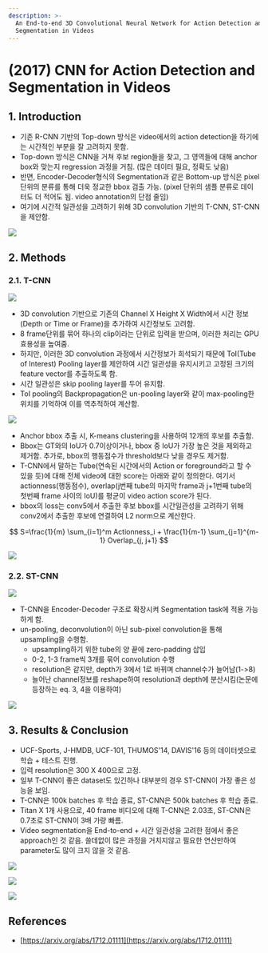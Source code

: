 ```yaml
---
description: >-
  An End-to-end 3D Convolutional Neural Network for Action Detection and
  Segmentation in Videos
---
```


# \(2017\) CNN for Action Detection and Segmentation in Videos

## 1. Introduction

* 기존 R-CNN 기반의 Top-down 방식은 video에서의 action detection을 하기에는 시간적인 부분을 잘 고려하지 못함.
* Top-down 방식은 CNN을 거쳐 후보 region들을 찾고, 그 영역들에 대해 anchor box와 맞는지 regression 과정을 거침. \(많은 데이터 필요, 정확도 낮음\)
* 반면, Encoder-Decoder형식의 Segmentation과 같은 Bottom-up 방식은 pixel 단위의 분류를 통해 더욱 정교한 bbox 검출 가능. \(pixel 단위의 샘플 분류로 데이터도 더 적어도 됨. video annotation의 단점 줄임\)
* 여기에 시간적 일관성을 고려하기 위해 3D convolution 기반의 T-CNN, ST-CNN을 제안함.

![](../../../.gitbook/assets/screenshot-from-2020-03-26-18-22-36.png)

## 2. Methods

### 2.1. T-CNN

![](../../../.gitbook/assets/screenshot-from-2020-03-26-18-22-58.png)

* 3D convolution 기반으로 기존의 Channel X Height X Width에서 시간 정보\(Depth or Time or Frame\)을 추가하여 시간정보도 고려함.
* 8 frame단위를 묶어 하나의 clip이라는 단위로 입력을 받으며, 이러한 처리는 GPU 효용성을 높여줌.
* 하지만, 이러한 3D convolution 과정에서 시간정보가 희석되기 때문에 ToI\(Tube of Interest\) Pooling layer를 제안하여 시간 일관성을 유지시키고 고정된 크기의 feature vector를 추출하도록 함.
* 시간 일관성은 skip pooling layer를 두어 유지함.
* ToI pooling의 Backpropagation은 un-pooling layer와 같이 max-pooling한 위치를 기억하여 이를 역추적하여 계산함.

![](../../../.gitbook/assets/screenshot-from-2020-03-26-18-22-51.png)

* Anchor bbox 추출 시, K-means clustering을 사용하여 12개의 후보를 추출함.
* Bbox는 GT와의 IoU가 0.7이상이거나, bbox 중 IoU가 가장 높은 것을 제외하고 제거함. 추가로, bbox의 행동점수가 threshold보다 낮을 경우도 제거함.
* T-CNN에서 말하는 Tube\(연속된 시간에서의 Action or foreground라고 할 수 있을 듯\)에 대해 전체 video에 대한 score는 아래와 같이 정의한다. 여기서 actionness\(행동점수\), overlap\(j번째 tube의 마지막 frame과 j+1번째 tube의 첫번째 frame 사이의 IoU\)를 평균이 video action score가 된다.
* bbox의 loss는 conv5에서 추출한 후보 bbox를 시간일관성을 고려하기 위해 conv2에서 추출한 후보에 연결하여 L2 norm으로 계산한다.

$$
S=\frac{1}{m} \sum_{i=1}^m Actionness_i + \frac{1}{m-1} \sum_{j=1}^{m-1} Overlap_{j, j+1}
$$

![](../../../.gitbook/assets/screenshot-from-2020-03-26-18-23-06.png)

### 2.2. ST-CNN

![](../../../.gitbook/assets/screenshot-from-2020-03-26-18-23-20.png)

* T-CNN을 Encoder-Decoder 구조로 확장시켜 Segmentation task에 적용 가능하게 함.
* un-pooling, deconvolution이 아닌 sub-pixel convolution을 통해 upsampling을 수행함.
  * upsampling하기 위한 tube의 양 끝에 zero-padding 삽입
  * 0-2, 1-3 frame씩 3개를 묶어 convolution 수행
  * resolution은 같지만, depth가 3에서 1로 바뀌며 channel수가 늘어남\(1-&gt;8\)
  * 늘어난 channel정보를 reshape하여 resolution과 depth에 분산시킴\(논문에 등장하는 eq. 3, 4을 이용하여\)

![](../../../.gitbook/assets/screenshot-from-2020-03-26-18-34-06.png)

## 3. Results & Conclusion

* UCF-Sports, J-HMDB, UCF-101, THUMOS'14, DAVIS'16 등의 데이터셋으로 학습 + 테스트 진행.
* 입력 resolution은 300 X 400으로 고정.
* 일부 T-CNN이 좋은 dataset도 있긴하나 대부분의 경우 ST-CNN이 가장 좋은 성능을 보임.
* T-CNN은 100k batches 후 학습 종료, ST-CNN은 500k batches 후 학습 종료.
* Titan X 1개 사용으로, 40 frame 비디오에 대해 T-CNN은 2.03초, ST-CNN은 0.7초로 ST-CNN이 3배 가량 빠름.
* Video segmentation을 End-to-end + 시간 일관성을 고려한 점에서 좋은 approach인 것 같음. 쓸데없이 많은 과정을 거치지않고 필요한 연산만하여 parameter도 많이 크지 않을 것 같음.

![](../../../.gitbook/assets/screenshot-from-2020-03-26-18-42-04.png)

![](../../../.gitbook/assets/screenshot-from-2020-03-26-18-41-33.png)

![](../../../.gitbook/assets/screenshot-from-2020-03-26-18-41-46.png)

## References

* [https://arxiv.org/abs/1712.01111](https://arxiv.org/abs/1712.01111)

